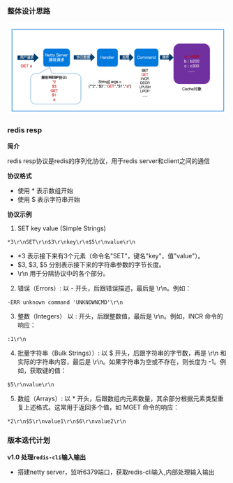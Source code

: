 ### 整体设计思路
![设计思路](socache设计思路.png)

### redis resp

**简介**

redis resp协议是redis的序列化协议，用于redis server和client之间的通信

**协议格式**
- 使用 * 表示数组开始
- 使用 $ 表示字符串开始

**协议示例**
1. SET key value (Simple Strings)
```shell
*3\r\nSET\r\n$3\r\nkey\r\n$5\r\nvalue\r\n
```
- *3 表示接下来有3个元素（命令名"SET"，键名"key"，值"value"）。
- $3, $3, $5 分别表示接下来的字符串参数的字节长度。
- \r\n 用于分隔协议中的各个部分。

2. 错误（Errors）: 以 - 开头，后跟错误描述，最后是 \r\n。例如：
```shell
-ERR unknown command 'UNKNOWNCMD'\r\n
```

3. 整数（Integers） 以 : 开头，后跟整数值，最后是 \r\n。例如，INCR 命令的响应：
```shell
:1\r\n
```        

4. 批量字符串（Bulk Strings））: 以 $ 开头，后跟字符串的字节数，再是 \r\n 和实际的字符串内容，最后是 \r\n。如果字符串为空或不存在，则长度为 -1。例如，获取键的值：
```shell
$5\r\nvalue\r\n
```

5. 数组（Arrays）: 以 * 开头，后跟数组内元素数量，其余部分根据元素类型重复上述格式。这常用于返回多个值，如 MGET 命令的响应：
```shell
*2\r\n$5\r\nvalue1\r\n$6\r\nvalue2\r\n
```

### 版本迭代计划

**v1.0 处理`redis-cli`输入输出** 
- 搭建netty server，监听6379端口，获取redis-cli输入,内部处理输入输出
